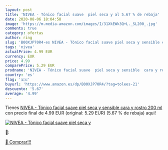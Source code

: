 ```yaml
---
layout: post
title: 'NIVEA - Tónico facial suave  piel seca y al 5.67 % de rebaja'
date: 2020-08-06 18:04:58
image: 'https://m.media-amazon.com/images/I/31XkEWk3Q+L._SL200_.jpg'
comments: true
category: ofertas
author: ring
slug: 'B00XJP70R4-es NIVEA - Tónico facial suave piel seca y sensible cara y...'
tags: 'nivea'
actualPrice: 4.99 EUR
currency: EUR
price: 4.99
comparePrice: 5.29 EUR
prodname: 'NIVEA - Tónico facial suave  piel seca y sensible  cara y rostro  200 ml'
country: 'es'
flag: '🇪🇸'
buyurl: 'https://www.amazon.es/dp/B00XJP70R4/?tag=tolees-21'
descuento: '5.67'
average: '4.99'
---
```


Tienes [NIVEA - Tónico facial suave  piel seca y sensible  cara y rostro  200 ml](https://www.amazon.es/dp/B00XJP70R4/?tag=tolees-21) con precio final de  4.99 EUR (original: 5.29 EUR) (5.67 %  de rebaja) aqui!

[![NIVEA - Tónico facial suave  piel seca y](https://m.media-amazon.com/images/I/31XkEWk3Q+L._SL200_.jpg)](https://www.amazon.es/dp/B00XJP70R4/?tag=tolees-21)

🔎:


[🛒 Comprar!!!](https://www.amazon.es/dp/B00XJP70R4/?tag=tolees-21)
